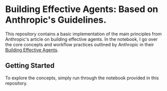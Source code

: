 # Building Effective Agents: Based on Anthropic's Guidelines.

This repository contains a basic implementation of the main principles from Anthropic's article on building effective agents.
In the notebook, I go over the core concepts and workflow practices outlined by Anthropic in their [Building Effective Agents](https://www.anthropic.com/engineering/building-effective-agents).

## Getting Started
To explore the concepts, simply run through the notebook provided in this repository.
